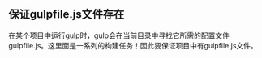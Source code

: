 ## 保证gulpfile.js文件存在
在某个项目中运行gulp时，gulp会在当前目录中寻找它所需的配置文件gulpfile.js。这里面是一系列的构建任务！因此要保证项目中有gulpfile.js文件。
